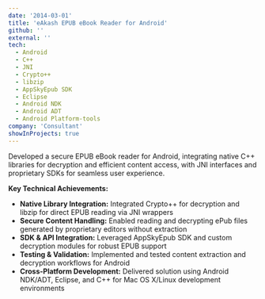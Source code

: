 ```yaml
---
date: '2014-03-01'
title: 'eAkash EPUB eBook Reader for Android'
github: ''
external: ''
tech:
  - Android
  - C++
  - JNI
  - Crypto++
  - libzip
  - AppSkyEpub SDK
  - Eclipse
  - Android NDK
  - Android ADT
  - Android Platform-tools
company: 'Consultant'
showInProjects: true
---
```


Developed a secure EPUB eBook reader for Android, integrating native C++ libraries for decryption and efficient content access, with JNI interfaces and proprietary SDKs for seamless user experience.

**Key Technical Achievements:**

- **Native Library Integration:** Integrated Crypto++ for decryption and libzip for direct EPUB reading via JNI wrappers
- **Secure Content Handling:** Enabled reading and decrypting ePub files generated by proprietary editors without extraction
- **SDK & API Integration:** Leveraged AppSkyEpub SDK and custom decryption modules for robust EPUB support
- **Testing & Validation:** Implemented and tested content extraction and decryption workflows for Android
- **Cross-Platform Development:** Delivered solution using Android NDK/ADT, Eclipse, and C++ for Mac OS X/Linux development environments
